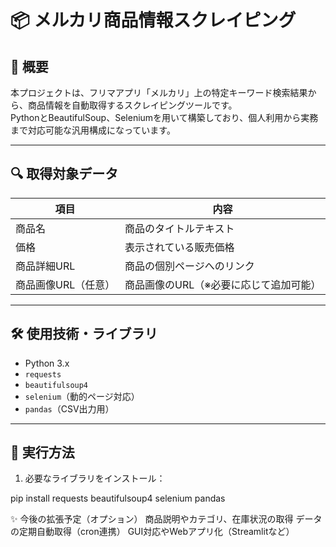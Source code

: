 # 📦 メルカリ商品情報スクレイピング

## 📝 概要
本プロジェクトは、フリマアプリ「メルカリ」上の特定キーワード検索結果から、商品情報を自動取得するスクレイピングツールです。  
PythonとBeautifulSoup、Seleniumを用いて構築しており、個人利用から実務まで対応可能な汎用構成になっています。

---

## 🔍 取得対象データ

| 項目           | 内容                                     |
|----------------|------------------------------------------|
| 商品名         | 商品のタイトルテキスト                  |
| 価格           | 表示されている販売価格                  |
| 商品詳細URL    | 商品の個別ページへのリンク              |
| 商品画像URL（任意） | 商品画像のURL（※必要に応じて追加可能） |

---

## 🛠 使用技術・ライブラリ

- Python 3.x
- `requests`
- `beautifulsoup4`
- `selenium`（動的ページ対応）
- `pandas`（CSV出力用）

---

## 🚀 実行方法

1. 必要なライブラリをインストール：

pip install requests beautifulsoup4 selenium pandas


✨ 今後の拡張予定（オプション）
商品説明やカテゴリ、在庫状況の取得
データの定期自動取得（cron連携）
GUI対応やWebアプリ化（Streamlitなど）
